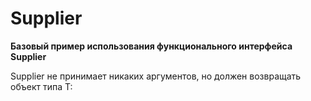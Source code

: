 # Supplier

**Базовый пример использования функционального интерфейса Supplier**

Supplier<T> не принимает никаких аргументов, но должен возвращать объект типа T: